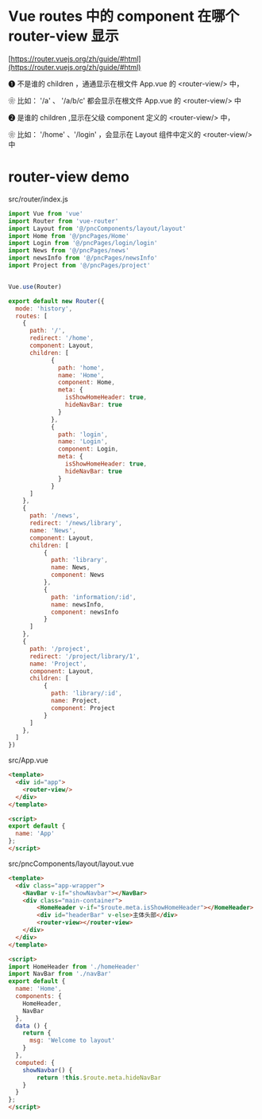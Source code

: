 # Vue routes 中的 component 在哪个 router-view 显示

[https://router.vuejs.org/zh/guide/#html](https://router.vuejs.org/zh/guide/#html)

❶ 不是谁的 children ，通通显示在根文件 App.vue 的 \<router-view/\> 中，

❀ 比如： '/a' 、 '/a/b/c' 都会显示在根文件 App.vue 的 \<router-view/\> 中

❷ 是谁的 children ,显示在父级 component 定义的 \<router-view/\> 中，

❀ 比如： '/home' 、'/login' ，会显示在 Layout 组件中定义的 \<router-view/\> 中

# router-view demo

src/router/index.js

```js
import Vue from 'vue'
import Router from 'vue-router'
import Layout from '@/pncComponents/layout/layout'
import Home from '@/pncPages/Home'
import Login from '@/pncPages/login/login'
import News from '@/pncPages/news'
import newsInfo from '@/pncPages/newsInfo'
import Project from '@/pncPages/project'


Vue.use(Router)

export default new Router({
  mode: 'history',
  routes: [
    {
      path: '/',
      redirect: '/home',
      component: Layout,
      children: [
		    {
		      path: 'home',
		      name: 'Home',
		      component: Home,
		      meta: {
		      	isShowHomeHeader: true,
		      	hideNavBar: true
		      }
		    },
		    {
		      path: 'login',
		      name: 'Login',
		      component: Login,
		      meta: {
		      	isShowHomeHeader: true,
		      	hideNavBar: true
		      }
		    }
      ]
    },
	{
      path: '/news',
      redirect: '/news/library',
      name: 'News',
      component: Layout,
      children: [
          {
          	path: 'library',
          	name: News,
          	component: News
          },
          {
          	path: 'information/:id',
          	name: newsInfo,
          	component: newsInfo
          }
      ]
    },
    {
      path: '/project',
      redirect: '/project/library/1',
      name: 'Project',
      component: Layout,
      children: [
          {
          	path: 'library/:id',
          	name: Project,
          	component: Project
          }
      ]
    },
  ]
})

```

src/App.vue

```html
<template>
  <div id="app">
    <router-view/>
  </div>
</template>

<script>
export default {
  name: 'App'
};
</script>
```

src/pncComponents/layout/layout.vue

```html
<template>
  <div class="app-wrapper">
    <NavBar v-if="showNavbar"></NavBar>
    <div class="main-container">
        <HomeHeader v-if="$route.meta.isShowHomeHeader"></HomeHeader>
    	<div id="headerBar" v-else>主体头部</div>
    	<router-view></router-view>
    </div>
  </div>
</template>

<script>
import HomeHeader from './homeHeader'
import NavBar from './navBar'
export default {
  name: 'Home',
  components: {
    HomeHeader,
    NavBar
  },
  data () {
    return {
      msg: 'Welcome to layout'
    }
  },
  computed: {
    showNavbar() {
    	return !this.$route.meta.hideNavBar
    }
  }
};
</script>
```


